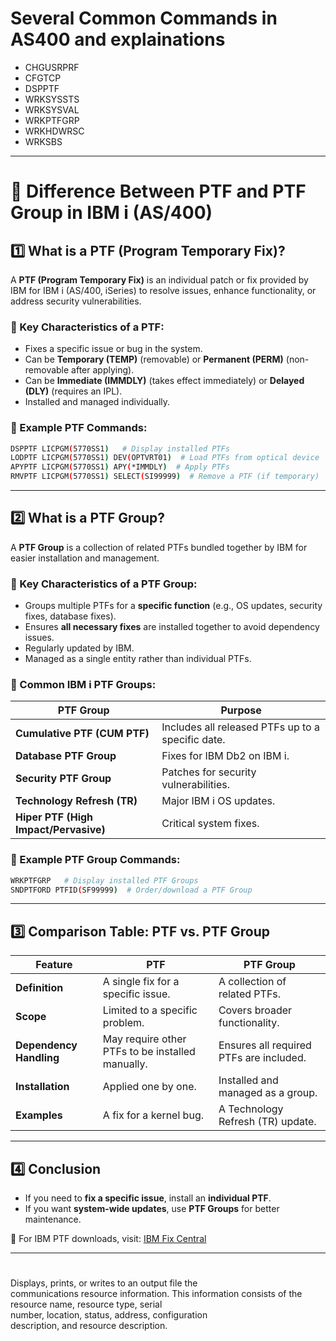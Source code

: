 # Several Common Commands in AS400 and explainations
- CHGUSRPRF
- CFGTCP
- DSPPTF
- WRKSYSSTS
- WRKSYSVAL
- WRKPTFGRP
- WRKHDWRSC
- WRKSBS

----

# 📌 Difference Between PTF and PTF Group in IBM i (AS/400)

## 1️⃣ What is a PTF (Program Temporary Fix)?
A **PTF (Program Temporary Fix)** is an individual patch or fix provided by IBM for IBM i (AS/400, iSeries) to resolve issues, enhance functionality, or address security vulnerabilities.

### 🔹 Key Characteristics of a PTF:
- Fixes a specific issue or bug in the system.
- Can be **Temporary (TEMP)** (removable) or **Permanent (PERM)** (non-removable after applying).
- Can be **Immediate (IMMDLY)** (takes effect immediately) or **Delayed (DLY)** (requires an IPL).
- Installed and managed individually.

### 🔹 Example PTF Commands:
```bash
DSPPTF LICPGM(5770SS1)   # Display installed PTFs
LODPTF LICPGM(5770SS1) DEV(OPTVRT01)  # Load PTFs from optical device
APYPTF LICPGM(5770SS1) APY(*IMMDLY)  # Apply PTFs
RMVPTF LICPGM(5770SS1) SELECT(SI99999)  # Remove a PTF (if temporary)
```

---

## 2️⃣ What is a PTF Group?
A **PTF Group** is a collection of related PTFs bundled together by IBM for easier installation and management.

### 🔹 Key Characteristics of a PTF Group:
- Groups multiple PTFs for a **specific function** (e.g., OS updates, security fixes, database fixes).
- Ensures **all necessary fixes** are installed together to avoid dependency issues.
- Regularly updated by IBM.
- Managed as a single entity rather than individual PTFs.

### 🔹 Common IBM i PTF Groups:
| **PTF Group**         | **Purpose** |
|----------------------|------------|
| **Cumulative PTF (CUM PTF)** | Includes all released PTFs up to a specific date. |
| **Database PTF Group** | Fixes for IBM Db2 on IBM i. |
| **Security PTF Group** | Patches for security vulnerabilities. |
| **Technology Refresh (TR)** | Major IBM i OS updates. |
| **Hiper PTF (High Impact/Pervasive)** | Critical system fixes. |

### 🔹 Example PTF Group Commands:
```sh
WRKPTFGRP   # Display installed PTF Groups
SNDPTFORD PTFID(SF99999)  # Order/download a PTF Group
```

---

## 3️⃣ **Comparison Table: PTF vs. PTF Group**

| Feature       | PTF | PTF Group |
|--------------|----------------|----------------|
| **Definition** | A single fix for a specific issue. | A collection of related PTFs. |
| **Scope** | Limited to a specific problem. | Covers broader functionality. |
| **Dependency Handling** | May require other PTFs to be installed manually. | Ensures all required PTFs are included. |
| **Installation** | Applied one by one. | Installed and managed as a group. |
| **Examples** | A fix for a kernel bug. | A Technology Refresh (TR) update. |

---

## 4️⃣ **Conclusion**
- If you need to **fix a specific issue**, install an **individual PTF**.
- If you want **system-wide updates**, use **PTF Groups** for better maintenance.

🔹 For IBM PTF downloads, visit: [IBM Fix Central](https://www.ibm.com/support/fixcentral)


--------
# 

Displays, prints, or writes to an output file the     
communications resource information.  This information
consists of the resource name, resource type, serial  
number, location, status, address, configuration      
description, and resource description.                